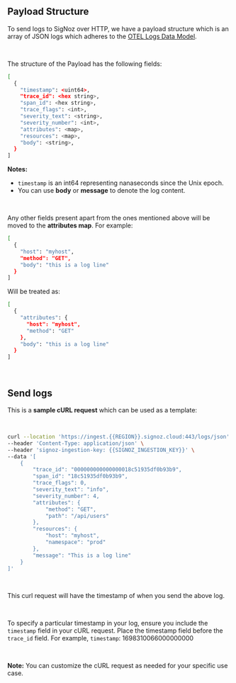 ## Payload Structure

To send logs to SigNoz over HTTP, we have a payload structure which is an array of JSON logs which adheres to the [OTEL Logs Data Model](https://opentelemetry.io/docs/specs/otel/logs/data-model/).

&nbsp;

The structure of the Payload has the following fields:

```bash
[
  {
    "timestamp": <uint64>,
    "trace_id": <hex string>,
    "span_id": <hex string>,
    "trace_flags": <int>,
    "severity_text": <string>,
    "severity_number": <int>,
    "attributes": <map>,
    "resources": <map>,
    "body": <string>,
  }
]
```
**Notes:**
* `timestamp` is an int64 representing nanaseconds since the Unix epoch.
*  You can use **body** or **message** to denote the log content.

&nbsp;

Any other fields present apart from the ones mentioned above will be moved to the **attributes map**. For example: 

```bash
[
  {
    "host": "myhost",
    "method": "GET",
    "body": "this is a log line"
  }
]
```

Will be treated as:
```bash
[
  {
    "attributes": {
      "host": "myhost",
      "method": "GET"
    },
    "body": "this is a log line"
  }
]
```
&nbsp;

## Send logs 

This is a **sample cURL request** which can be used as a template: 

&nbsp;

```bash
curl --location 'https://ingest.{{REGION}}.signoz.cloud:443/logs/json' \
--header 'Content-Type: application/json' \
--header 'signoz-ingestion-key: {{SIGNOZ_INGESTION_KEY}}' \
--data '[
    {
        "trace_id": "000000000000000018c51935df0b93b9",
        "span_id": "18c51935df0b93b9",
        "trace_flags": 0,
        "severity_text": "info",
        "severity_number": 4,
        "attributes": {
            "method": "GET",
            "path": "/api/users"
        },
        "resources": {
            "host": "myhost",
            "namespace": "prod"
        },
        "message": "This is a log line"
    }
]'
```
&nbsp;

This curl request will have the timestamp of when you send the above log.

&nbsp;

To specify a particular timestamp in your log, ensure you include the `timestamp` field in your cURL request. Place the timestamp field before the `trace_id` field. For example, `timestamp`: 1698310066000000000

&nbsp;

**Note:**  You can customize the cURL request as needed for your specific use case.